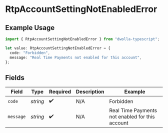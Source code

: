 # RtpAccountSettingNotEnabledError

## Example Usage

```typescript
import { RtpAccountSettingNotEnabledError } from "dwolla-typescript";

let value: RtpAccountSettingNotEnabledError = {
  code: "Forbidden",
  message: "Real Time Payments not enabled for this account",
};
```

## Fields

| Field                                           | Type                                            | Required                                        | Description                                     | Example                                         |
| ----------------------------------------------- | ----------------------------------------------- | ----------------------------------------------- | ----------------------------------------------- | ----------------------------------------------- |
| `code`                                          | *string*                                        | :heavy_check_mark:                              | N/A                                             | Forbidden                                       |
| `message`                                       | *string*                                        | :heavy_check_mark:                              | N/A                                             | Real Time Payments not enabled for this account |
